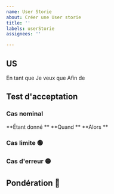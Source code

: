 ```yaml
---
name: User Storie
about: Créer une User storie
title: ''
labels: userStorie
assignees: ''

---
```


## US

En tant que
Je veux que
Afin de

## Test d'acceptation

### Cas nominal

**Étant donné ** **Quand ** 
**Alors **

### Cas limite 🟢

### Cas d'erreur 🟡

## Pondération 🔴
